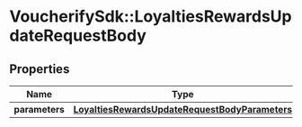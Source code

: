 # VoucherifySdk::LoyaltiesRewardsUpdateRequestBody

## Properties

| Name | Type | Description | Notes |
| ---- | ---- | ----------- | ----- |
| **parameters** | [**LoyaltiesRewardsUpdateRequestBodyParameters**](LoyaltiesRewardsUpdateRequestBodyParameters.md) |  | [optional] |

